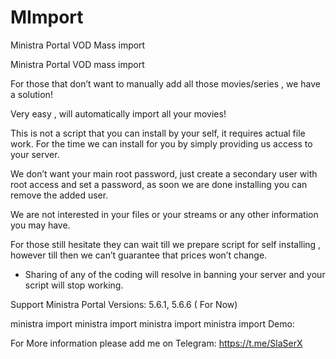 # MImport
Ministra Portal VOD Mass import

Ministra Portal VOD mass import

For those that don’t want to manually add all those movies/series , we have a solution!

Very easy , will automatically import all your movies!

This is not a script that you can install by your self, it requires actual file work.
For the time we can install for you by simply providing us access to your server.

We don’t want your main root password, just create a secondary user with root access and set a password, as soon we are done installing you can remove the added user.

We are not interested in your files or your streams or any other information you may have.

For those still hesitate they can wait till we prepare script for self installing , however till then we can’t guarantee that prices won’t change.

* Sharing of any of the coding will resolve in banning your server and your script will stop working.

Support Ministra Portal Versions: 5.6.1, 5.6.6 ( For Now)

ministra import
ministra import
ministra import
ministra import
Demo:



 

For More information please add me on Telegram: https://t.me/SlaSerX
